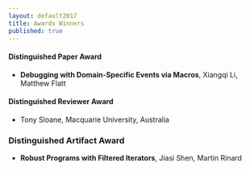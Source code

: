 ```yaml
---
layout: default2017
title: Awards Winners
published: true
---
```


#### Distinguished Paper Award

* **Debugging with Domain-Specific Events via Macros**, Xiangqi Li, Matthew Flatt
 
#### Distinguished Reviewer Award

* Tony Sloane, Macquarie University, Australia

### Distinguished Artifact Award

* **Robust Programs with Filtered Iterators**, Jiasi Shen, Martin Rinard